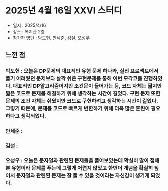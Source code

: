 # 2025년 4월 16일 XXVI 스터디

- 일시 : 2025/4/16
- 장소 : 복지관 2층
- 참가자 명단 : 박도현, 안세준, 김설, 오성우

## 느낀 점

### 박도현 : 오늘은 DP문제의 대표적인 유형 문제 하나와, 실전 프로젝트에서 풀기 어려웠던 문제보다 살짝 쉬운 구현문제를 통해 이번 모각코를 진행하였다. 대표적인 DP알고리즘이지만 조건문이 들어가는 등, 코드 자체는 짧지만 짧은 코드로 문제를 해결하기 위해 생각하는 시간이 길었다. 구현 문제 또한 문제의 조건 자체는 쉬웠지만 코드로 구현하려고 생각하는 시간이 길었다. 그렇기 때문에, 문제를 코드로 빠르게 변환하기 위해 더욱 많은 훈련이 필요하다고 생각되었다.

### 안세준 : 

### 김설 : 

### 오성우 : 오늘은 문자열과 관련된 문제들을 풀어보았는데 확실히 많이 접해본 유형이라 문제를 푸는데 그렇게 어렵지 않았고 한번더 개념을 확실히 짚어서 문자열과 관련된 문제는 잘 풀 수 있을 것이라는 자신감이 생기게 되었다.
